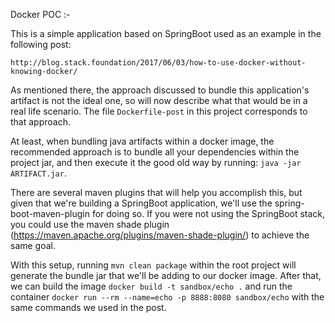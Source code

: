 

Docker POC :-


This is a simple application based on SpringBoot used as an example in the following post:

`http://blog.stack.foundation/2017/06/03/how-to-use-docker-without-knowing-docker/`

As mentioned there, the approach discussed to bundle this application's artifact is not the ideal one, so will now describe what 
that would be in a real life scenario. The file `Dockerfile-post` in this project corresponds to that approach.

At least, when bundling java artifacts within a docker image, the recommended approach is to bundle all your dependencies
within the project jar, and then execute it the good old way by running: `java -jar ARTIFACT.jar`.

There are several maven plugins that will help you accomplish this, but given that we're building a SpringBoot application,
we'll use the spring-boot-maven-plugin for doing so. If you were not using the SpringBoot stack, you could use the maven shade
plugin (https://maven.apache.org/plugins/maven-shade-plugin/) to achieve the same goal.

With this setup, running `mvn clean package` within the root project will generate the bundle jar that we'll be adding to
our docker image. After that, we can build the image `docker build -t sandbox/echo .` and run the container 
`docker run --rm --name=echo -p 8888:8080 sandbox/echo` with the same commands we used in the post.


